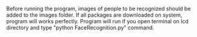 Before running the program, images of people to be recognized should be added to the images folder.  If all packages are downloaded on system, program will works perfectly. Program will run if  you open terminal on lcd directory and type "python FaceRecognition.py" command.
